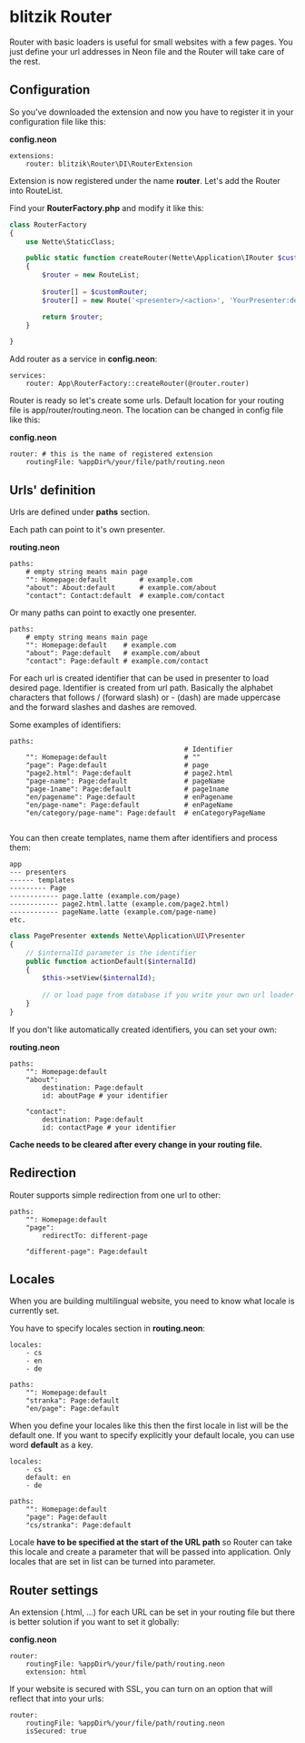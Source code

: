 blitzik Router
===

Router with basic loaders is useful for small websites with a few pages.
You just define your url addresses in Neon file and the Router will
take care of the rest.

Configuration
---

So you've downloaded the extension and now you have to register it in your
configuration file like this:

**config.neon**
```neon
extensions:
	router: blitzik\Router\DI\RouterExtension
```

Extension is now registered under the name **router**.
Let's add the Router into RouteList.

Find your **RouterFactory.php** and modify it like this:

```php
class RouterFactory
{
    use Nette\StaticClass;

    public static function createRouter(Nette\Application\IRouter $customRouter)
    {
        $router = new RouteList;
        
        $router[] = $customRouter;
        $router[] = new Route('<presenter>/<action>', 'YourPresenter:default'); 

        return $router;
    }

}
```

Add router as a service in **config.neon**:

```neon
services:
	router: App\RouterFactory::createRouter(@router.router)
```

Router is ready so let's create some urls. Default location for your
routing file is app/router/routing.neon. The location can be changed
in config file like this:

**config.neon**
```neon
router: # this is the name of registered extension
	routingFile: %appDir%/your/file/path/routing.neon
```

Urls' definition
---

Urls are defined under **paths** section.

Each path can point to it's own presenter.

**routing.neon**
```neon
paths:	
	# empty string means main page
	"": Homepage:default        # example.com
	"about": About:default      # example.com/about
	"contact": Contact:default  # example.com/contact
```


Or many paths can point to exactly one presenter. 

```neon
paths:	
	# empty string means main page
	"": Homepage:default    # example.com
	"about": Page:default   # example.com/about
	"contact": Page:default # example.com/contact
```

For each url is created identifier that can be used in presenter to load
desired page. Identifier is created from url path. Basically
the alphabet characters that follows / (forward slash) or - (dash) are 
made uppercase and the forward slashes and dashes are removed.

Some examples of identifiers:

```neon
paths:	
	                                       # Identifier
	"": Homepage:default                   # ""
	"page": Page:default                   # page
	"page2.html": Page:default             # page2.html
	"page-name": Page:default              # pageName
	"page-1name": Page:default             # page1name
	"en/pagename": Page:default            # enPagename
	"en/page-name": Page:default           # enPageName
	"en/category/page-name": Page:default  # enCategoryPageName
	
```

You can then create templates, name them after identifiers and process
them:

```text
app
--- presenters
------ templates
--------- Page
------------ page.latte (example.com/page)
------------ page2.html.latte (example.com/page2.html)            
------------ pageName.latte (example.com/page-name)
etc.
```

```php
class PagePresenter extends Nette\Application\UI\Presenter
{
    // $internalId parameter is the identifier
    public function actionDefault($internalId)
    {
        $this->setView($internalId);
        
        // or load page from database if you write your own url loader
    }
}
```

If you don't like automatically created identifiers, you can set your
own:

**routing.neon**

```neon
paths:
	"": Homepage:default
	"about":
	    destination: Page:default
	    id: aboutPage # your identifier
	    
	"contact":
	    destination: Page:default
	    id: contactPage # your identifier
```

**Cache needs to be cleared after every change in your routing file.**


Redirection
---

Router supports simple redirection from one url to other:

```neon
paths:
	"": Homepage:default
	"page":
		redirectTo: different-page
		
	"different-page": Page:default
```

Locales
---

When you are building multilingual website, you need to know what locale is
currently set.

You have to specify locales section in **routing.neon**:

```neon
locales:
	- cs
	- en
	- de

paths:
	"": Homepage:default		
	"stranka": Page:default
	"en/page": Page:default
```

When you define your locales like this then the first locale in list will be
the default one. If you want to specify explicitly your default locale, you can
use word **default** as a key.

```neon
locales:
	- cs
	default: en
	- de

paths:
	"": Homepage:default		
	"page": Page:default
	"cs/stranka": Page:default
```

Locale **have to be specified at the start of the URL path** so Router can
take this locale and create a parameter that will be passed into application.
Only locales that are set in list can be turned into parameter.


Router settings
---

An extension (.html, ...) for each URL can be set in your routing file but
there is better solution if you want to set it globally:

**config.neon**

```neon
router:
	routingFile: %appDir%/your/file/path/routing.neon
	extension: html
```

If your website is secured with SSL, you can turn on an option that will
reflect that into your urls:

```neon
router:
	routingFile: %appDir%/your/file/path/routing.neon
	isSecured: true
```